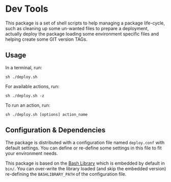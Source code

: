Dev Tools
=========

This package is a set of shell scripts to help managing a package life-cycle, such as cleaning
up some un-wanted files to prepare a deployment, actually deploy the package loading some
environment specific files and helping create some GIT version TAGs.

## Usage

In a terminal, run:

    sh ./deploy.sh

For available actions, run:

    sh ./deploy.sh -z

To run an action, run:

    sh ./deploy.sh [options] action_name


## Configuration & Dependencies

The package is distributed with a configuration file named `deploy.conf` with default settings.
You can define or re-define some settings in this file to fit your environment needs.

This package is based on the [Bash Library](https://github.com/atelierspierrot/bash-library)
which is embedded by default in `bin/`. You can over-write the library loaded (and skip the
embedded version) re-defining the `BASHLIBRARY_PATH` of the configuration file.


